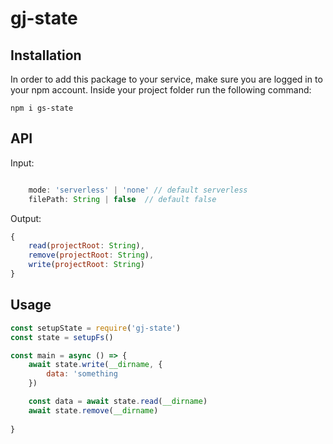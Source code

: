 # gj-state

## Installation
In order to add this package to your service, make sure you are logged in to your npm account. Inside your project folder run the following command:
```
npm i gs-state
```

## API
Input:
```js

    mode: 'serverless' | 'none' // default serverless
    filePath: String | false  // default false

```

Output:
```js
{
    read(projectRoot: String),
    remove(projectRoot: String),
    write(projectRoot: String)
}

```


## Usage
```js
const setupState = require('gj-state')
const state = setupFs()

const main = async () => {
    await state.write(__dirname, {
        data: 'something
    })

    const data = await state.read(__dirname)
    await state.remove(__dirname)
   
}

```